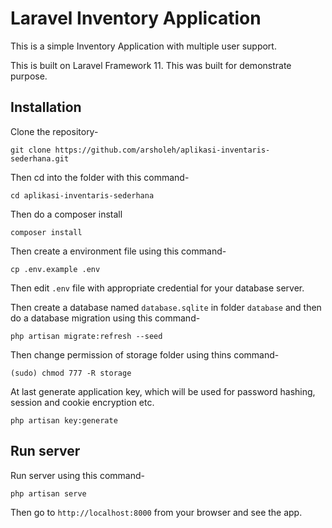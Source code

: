 # Laravel Inventory Application

This is a simple Inventory Application with multiple user support.

This is built on Laravel Framework 11. This was built for demonstrate purpose.

## Installation

Clone the repository-

```
git clone https://github.com/arsholeh/aplikasi-inventaris-sederhana.git
```

Then cd into the folder with this command-

```
cd aplikasi-inventaris-sederhana
```

Then do a composer install

```
composer install
```

Then create a environment file using this command-

```
cp .env.example .env
```

Then edit `.env` file with appropriate credential for your database server.

Then create a database named `database.sqlite` in folder `database` and then do a database migration using this command-

```
php artisan migrate:refresh --seed
```

Then change permission of storage folder using thins command-

```
(sudo) chmod 777 -R storage
```

At last generate application key, which will be used for password hashing, session and cookie encryption etc.

```
php artisan key:generate
```

## Run server

Run server using this command-

```
php artisan serve
```

Then go to `http://localhost:8000` from your browser and see the app.
